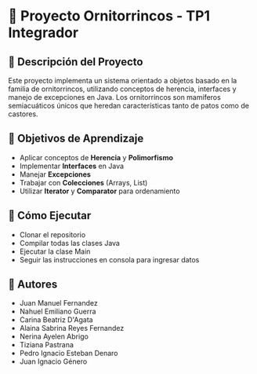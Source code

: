 # 🦆 Proyecto Ornitorrincos - TP1 Integrador

## 📝 Descripción del Proyecto

Este proyecto implementa un sistema orientado a objetos basado en la familia de ornitorrincos, utilizando conceptos de herencia, interfaces y manejo de excepciones en Java. Los ornitorrincos son mamíferos semiacuáticos únicos que heredan características tanto de patos como de castores.

## 🎯 Objetivos de Aprendizaje

- Aplicar conceptos de **Herencia** y **Polimorfismo**
- Implementar **Interfaces** en Java
- Manejar **Excepciones**
- Trabajar con **Colecciones** (Arrays, List)
- Utilizar **Iterator** y **Comparator** para ordenamiento


## 🚀 Cómo Ejecutar

- Clonar el repositorio
- Compilar todas las clases Java
- Ejecutar la clase Main
- Seguir las instrucciones en consola para ingresar datos

## 👥 Autores

- Juan Manuel Fernandez
- Nahuel Emiliano Guerra
- Carina Beatriz D'Agata
- Alaina Sabrina Reyes Fernandez
- Nerina Ayelen Abrigo
- Tiziana Pastrana
- Pedro Ignacio Esteban Denaro
- Juan Ignacio Género